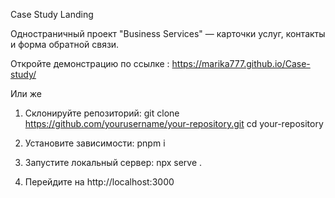 Case Study Landing

Одностраничный проект "Business Services" — карточки услуг, контакты и форма обратной связи.

Откройте демонстрацию по ссылке : 
https://marika777.github.io/Case-study/

Или же
1. Склонируйте репозиторий:
  git clone https://github.com/yourusername/your-repository.git
  cd your-repository

2. Установите зависимости: 
  pnpm i

2. Запустите локальный сервер:
  npx serve .

3. Перейдите на http://localhost:3000
